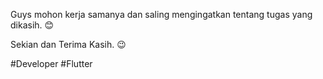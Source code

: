 Guys mohon kerja samanya dan saling mengingatkan tentang tugas yang dikasih. 😊

Sekian dan Terima Kasih. 😉

#Developer #Flutter
